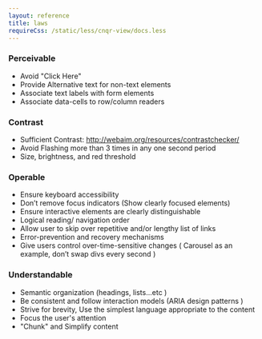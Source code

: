 ```yaml
---
layout: reference
title: laws
requireCss: /static/less/cnqr-view/docs.less
---
```


### Perceivable ###

* Avoid "Click Here"
* Provide Alternative text for non-text elements
* Associate text labels with form elements
* Associate data-cells to row/column readers

### Contrast ###

* Sufficient Contrast: http://webaim.org/resources/contrastchecker/ 
* Avoid Flashing more than 3 times in any one second period
* Size, brightness, and red threshold

### Operable ###

* Ensure keyboard accessibility
* Don’t remove focus indicators (Show clearly focused elements)
* Ensure interactive elements are clearly distinguishable
* Logical reading/ navigation order
* Allow user to skip over repetitive and/or lengthy list of links
* Error-prevention and recovery mechanisms
* Give users control over-time-sensitive changes ( Carousel as an example, don’t swap divs every second )

### Understandable ###

* Semantic organization (headings, lists...etc )
* Be consistent and follow interaction models (ARIA design patterns )
* Strive for brevity, Use the simplest language appropriate to the content
* Focus the user's attention
* "Chunk" and Simplify content
